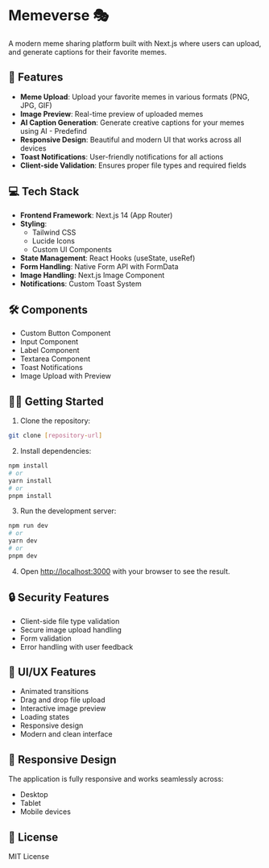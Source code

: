 # Memeverse 🎭

A modern meme sharing platform built with Next.js where users can upload, and generate captions for their favorite memes.

## 🚀 Features

- **Meme Upload**: Upload your favorite memes in various formats (PNG, JPG, GIF)
- **Image Preview**: Real-time preview of uploaded memes
- **AI Caption Generation**: Generate creative captions for your memes using AI - Predefind
- **Responsive Design**: Beautiful and modern UI that works across all devices
- **Toast Notifications**: User-friendly notifications for all actions
- **Client-side Validation**: Ensures proper file types and required fields

## 💻 Tech Stack

- **Frontend Framework**: Next.js 14 (App Router)
- **Styling**: 
  - Tailwind CSS
  - Lucide Icons
  - Custom UI Components
- **State Management**: React Hooks (useState, useRef)
- **Form Handling**: Native Form API with FormData
- **Image Handling**: Next.js Image Component
- **Notifications**: Custom Toast System

## 🛠️ Components

- Custom Button Component
- Input Component
- Label Component
- Textarea Component
- Toast Notifications
- Image Upload with Preview

## 🏃‍♂️ Getting Started

1. Clone the repository:
```bash
git clone [repository-url]
```

2. Install dependencies:
```bash
npm install
# or
yarn install
# or
pnpm install
```

3. Run the development server:
```bash
npm run dev
# or
yarn dev
# or
pnpm dev
```

4. Open [http://localhost:3000](http://localhost:3000) with your browser to see the result.

## 🔒 Security Features

- Client-side file type validation
- Secure image upload handling
- Form validation
- Error handling with user feedback

## 🎨 UI/UX Features

- Animated transitions
- Drag and drop file upload
- Interactive image preview
- Loading states
- Responsive design
- Modern and clean interface

## 📱 Responsive Design

The application is fully responsive and works seamlessly across:
- Desktop
- Tablet
- Mobile devices

## 📄 License
  MIT License 
